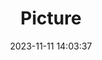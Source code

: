 ---
weight: 1
images:
- /images/edited/137.jpeg
title: Picture
date: 2023-11-11 14:03:37
tags:
- luminar
- work
---